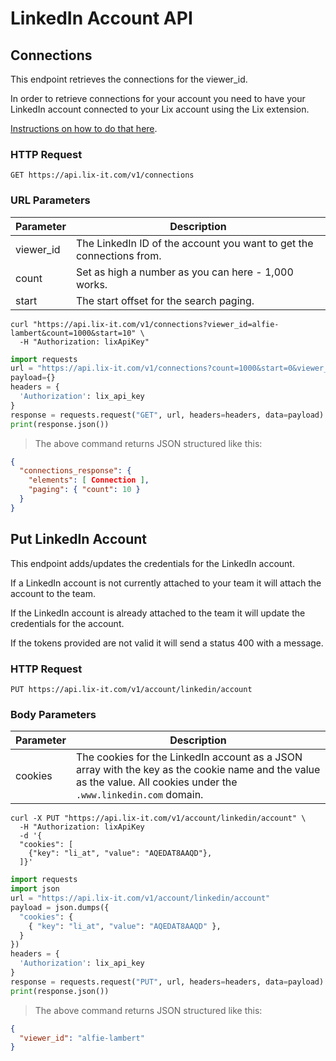 # LinkedIn Account API

## Connections

This endpoint retrieves the connections for the viewer_id.

<aside class="notice">
In order to retrieve connections for your account you need to have your LinkedIn account connected to your Lix account using the Lix extension. 

[Instructions on how to do that here](https://help.lix-it.com/en/articles/6784916-how-to-install-the-lix-extension).
</aside>


### HTTP Request

`GET https://api.lix-it.com/v1/connections`

### URL Parameters

Parameter | Description
--------- | -----------
viewer_id | The LinkedIn ID of the account you want to get the connections from.
count     | Set as high a number as you can here - 1,000 works.
start     | The start offset for the search paging.


```shell
curl "https://api.lix-it.com/v1/connections?viewer_id=alfie-lambert&count=1000&start=10" \
  -H "Authorization: lixApiKey"
```

```python
import requests
url = "https://api.lix-it.com/v1/connections?count=1000&start=0&viewer_id=alfie-lambert"
payload={}
headers = {
  'Authorization': lix_api_key
}
response = requests.request("GET", url, headers=headers, data=payload)
print(response.json())
```

> The above command returns JSON structured like this:
```json
{
  "connections_response": {
    "elements": [ Connection ],
    "paging": { "count": 10 }
  }
}
```

## Put LinkedIn Account

This endpoint adds/updates the credentials for the LinkedIn account.

If a LinkedIn account is not currently attached to your team it will attach the account to the team.

If the LinkedIn account is already attached to the team it will update the credentials for the account.

If the tokens provided are not valid it will send a status 400 with a message.

### HTTP Request

`PUT https://api.lix-it.com/v1/account/linkedin/account`

### Body Parameters

Parameter | Description
--------- | -----------
cookies   | The cookies for the LinkedIn account as a JSON array with the key as the cookie name and the value as the value. All cookies under the `.www.linkedin.com` domain.

```shell
curl -X PUT "https://api.lix-it.com/v1/account/linkedin/account" \
  -H "Authorization: lixApiKey
  -d '{
  "cookies": [
    {"key": "li_at", "value": "AQEDAT8AAQD"},
  ]}'
```

```python
import requests
import json
url = "https://api.lix-it.com/v1/account/linkedin/account"
payload = json.dumps({
  "cookies": {
    { "key": "li_at", "value": "AQEDAT8AAQD" },
  }
})
headers = {
  'Authorization': lix_api_key
}
response = requests.request("PUT", url, headers=headers, data=payload)
print(response.json())
```

> The above command returns JSON structured like this:
```json
{
  "viewer_id": "alfie-lambert"
}
```
